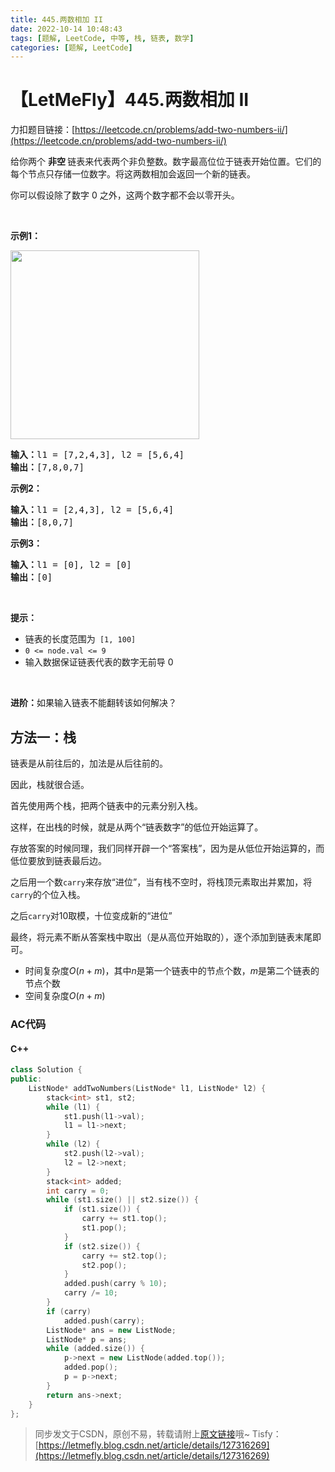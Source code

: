```yaml
---
title: 445.两数相加 II
date: 2022-10-14 10:48:43
tags: [题解, LeetCode, 中等, 栈, 链表, 数学]
categories: [题解, LeetCode]
---
```


# 【LetMeFly】445.两数相加 II

力扣题目链接：[https://leetcode.cn/problems/add-two-numbers-ii/](https://leetcode.cn/problems/add-two-numbers-ii/)

<p>给你两个 <strong>非空 </strong>链表来代表两个非负整数。数字最高位位于链表开始位置。它们的每个节点只存储一位数字。将这两数相加会返回一个新的链表。</p>

<p>你可以假设除了数字 0 之外，这两个数字都不会以零开头。</p>

<p>&nbsp;</p>

<p><strong>示例1：</strong></p>

<p><img alt="" src="https://pic.leetcode-cn.com/1626420025-fZfzMX-image.png" style="width: 302px; " /></p>

<pre>
<strong>输入：</strong>l1 = [7,2,4,3], l2 = [5,6,4]
<strong>输出：</strong>[7,8,0,7]
</pre>

<p><strong>示例2：</strong></p>

<pre>
<strong>输入：</strong>l1 = [2,4,3], l2 = [5,6,4]
<strong>输出：</strong>[8,0,7]
</pre>

<p><strong>示例3：</strong></p>

<pre>
<strong>输入：</strong>l1 = [0], l2 = [0]
<strong>输出：</strong>[0]
</pre>

<p>&nbsp;</p>

<p><strong>提示：</strong></p>

<ul>
	<li>链表的长度范围为<code> [1, 100]</code></li>
	<li><code>0 &lt;= node.val &lt;= 9</code></li>
	<li>输入数据保证链表代表的数字无前导 0</li>
</ul>

<p>&nbsp;</p>

<p><strong>进阶：</strong>如果输入链表不能翻转该如何解决？</p>


    
## 方法一：栈

链表是从前往后的，加法是从后往前的。

因此，栈就很合适。

首先使用两个栈，把两个链表中的元素分别入栈。

这样，在出栈的时候，就是从两个“链表数字”的低位开始运算了。

存放答案的时候同理，我们同样开辟一个“答案栈”，因为是从低位开始运算的，而低位要放到链表最后边。

之后用一个数```carry```来存放“进位”，当有栈不空时，将栈顶元素取出并累加，将```carry```的个位入栈。

之后```carry```对10取模，十位变成新的“进位”

最终，将元素不断从答案栈中取出（是从高位开始取的），逐个添加到链表末尾即可。

+ 时间复杂度$O(n+m)$，其中$n$是第一个链表中的节点个数，$m$是第二个链表的节点个数
+ 空间复杂度$O(n+m)$

### AC代码

#### C++

```cpp
class Solution {
public:
    ListNode* addTwoNumbers(ListNode* l1, ListNode* l2) {
        stack<int> st1, st2;
        while (l1) {
            st1.push(l1->val);
            l1 = l1->next;
        }
        while (l2) {
            st2.push(l2->val);
            l2 = l2->next;
        }
        stack<int> added;
        int carry = 0;
        while (st1.size() || st2.size()) {
            if (st1.size()) {
                carry += st1.top();
                st1.pop();
            }
            if (st2.size()) {
                carry += st2.top();
                st2.pop();
            }
            added.push(carry % 10);
            carry /= 10;
        }
        if (carry)
            added.push(carry);
        ListNode* ans = new ListNode;
        ListNode* p = ans;
        while (added.size()) {
            p->next = new ListNode(added.top());
            added.pop();
            p = p->next;
        }
        return ans->next;
    }
};
```

> 同步发文于CSDN，原创不易，转载请附上[原文链接](https://blog.letmefly.xyz/2022/10/14/LeetCode%200445.%E4%B8%A4%E6%95%B0%E7%9B%B8%E5%8A%A0II/)哦~
> Tisfy：[https://letmefly.blog.csdn.net/article/details/127316269](https://letmefly.blog.csdn.net/article/details/127316269)

